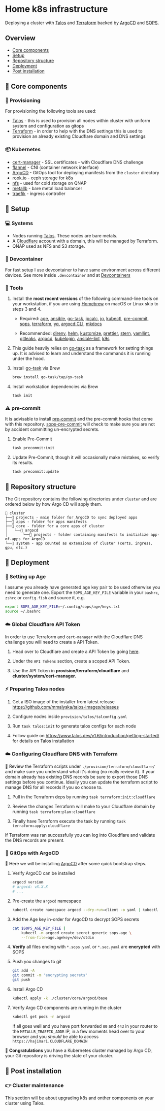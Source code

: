 # Home k8s infrastructure

Deploying a cluster with [Talos](https://www.talos.dev) and [Terraform](https://www.terraform.io) backed by [ArgoCD](https://argo-cd.readthedocs.io/) and [SOPS](https://github.com/mozilla/sops).

## Overview

- [Core components](https://github.com/mmalyska/home-ops#-components)
- [Setup](https://github.com/mmalyska/home-ops#-setup)
- [Repository structure](https://github.com/mmalyska/home-ops#-repository-structure)
- [Deployment](https://github.com/mmalyska/home-ops#-deployment)
- [Post installation](https://github.com/mmalyska/home-ops#-post-installation)

## 🧱 Core components


### 🚚 Provisioning
For provisioning the following tools are used:

- [Talos](https://www.talos.dev) - this is used to provision all nodes within cluster with uniform system and configuration as gitops
- [Terraform](https://www.terraform.io) - in order to help with the DNS settings this is used to provision an already existing Cloudflare domain and DNS settings

### 📦 Kubernetes

- [cert-manager](https://cert-manager.io/) - SSL certificates - with Cloudflare DNS challenge
- [flannel](https://github.com/flannel-io/flannel) - CNI (container network interface)
- [ArgoCD](https://argo-cd.readthedocs.io/) - GitOps tool for deploying manifests from the `cluster` directory
- [rook.io](https://rook.io/) - ceph storage for k8s
- [nfs](https://kubernetes-sigs.github.io/nfs-subdir-external-provisioner/) - used for cold storage on QNAP
- [metallb](https://metallb.universe.tf/) - bare metal load balancer
- [traefik](https://traefik.io) - ingress controller

## 📝 Setup

### 💻 Systems

- Nodes running [Talos](https://www.talos.dev). These nodes are bare metals.
- A [Cloudflare](https://www.cloudflare.com/) account with a domain, this will be managed by Terraform.
- QNAP used as NFS and S3 storage.

### 🧠 Devcontainer

For fast setup I use devcontainer to have same environment across different devices. See more inside `.devcontainer` and at [Devcontainers](https://containers.dev/)

### 🔧 Tools

1. Install the **most recent versions** of the following command-line tools on your workstation, if you are using [Homebrew](https://brew.sh/) on macOS or Linux skip to steps 3 and 4.

   - Required:
     [age](https://github.com/FiloSottile/age),
     [ansible](https://www.ansible.com),
     [go-task](https://github.com/go-task/task),
     [ipcalc](http://jodies.de/ipcalc),
     [jq](https://stedolan.github.io/jq/),
     [kubectl](https://kubernetes.io/docs/tasks/tools/),
     [pre-commit](https://github.com/pre-commit/pre-commit),
     [sops](https://github.com/mozilla/sops),
     [terraform](https://www.terraform.io),
     [yq](https://github.com/mikefarah/yq),
     [argocd CLI](https://github.com/argoproj/argo-cd),
     [mkdocs](https://www.mkdocs.org/)

   - Recommended:
     [direnv](https://github.com/direnv/direnv),
     [helm](https://helm.sh/),
     [kustomize](https://github.com/kubernetes-sigs/kustomize),
     [prettier](https://github.com/prettier/prettier),
     [stern](https://github.com/stern/stern),
     [yamllint](https://github.com/adrienverge/yamllint),
     [gitleaks](https://github.com/gitleaks/gitleaks),
     [argocd](https://argoproj.github.io/cd/),
     [kubelogin](https://github.com/int128/kubelogin),
     [ansible-lint](https://ansible.readthedocs.io/projects/lint/),
     [k9s](https://k9scli.io/)

2. This guide heavily relies on [go-task](https://github.com/go-task/task) as a framework for setting things up. It is advised to learn and understand the commands it is running under the hood.

3. Install [go-task](https://github.com/go-task/task) via Brew

   ```sh
   brew install go-task/tap/go-task
   ```

4. Install workstation dependencies via Brew

   ```sh
   task init
   ```

### ⚠️ pre-commit

It is advisable to install [pre-commit](https://pre-commit.com/) and the pre-commit hooks that come with this repository.
[sops-pre-commit](https://github.com/k8s-at-home/sops-pre-commit) will check to make sure you are not by accident committing un-encrypted secrets.

1. Enable Pre-Commit

   ```sh
   task precommit:init
   ```

2. Update Pre-Commit, though it will occasionally make mistakes, so verify its results.

   ```sh
   task precommit:update
   ```

## 📂 Repository structure

The Git repository contains the following directories under `cluster` and are ordered below by how Argo CD will apply them.

```text
📁 cluster
├──📁 projects - main folder for ArgoCD to sync deployed apps
├──📁 apps - folder for apps manifests
├──📁 core - folder for a core apps of cluster
│   └──📁 argocd
│       └──📁 projects - folder containing manifests to initialize app-of-apps for ArgoCD
└──📁 system - app counted as extensions of cluster (certs, ingress, gpu, etc.)
```

## 🚀 Deployment

### 🔐 Setting up Age

I assume you already have generated age key pair to be used otherwise you need to generate one.
Export the `SOPS_AGE_KEY_FILE` variable in your `bashrc`, `zshrc` or `config.fish` and source it, e.g.

```sh
export SOPS_AGE_KEY_FILE=~/.config/sops/age/keys.txt
source ~/.bashrc
```

### ☁️ Global Cloudflare API Token

In order to use Terraform and `cert-manager` with the Cloudflare DNS challenge you will need to create a API Token.

1. Head over to Cloudflare and create a API Token by going [here](https://dash.cloudflare.com/profile/api-tokens).

2. Under the `API Tokens` section, create a scoped API Token.

3. Use the API Token in **provision/terraform/cloudflare** and **cluster/system/cert-manager**.

### ⚡ Preparing Talos nodes

1. Get a ISO image of the installer from latest release https://github.com/mmalyska/talos-images/releases

2. Configure nodes inside `provision/talos/talconfig.yaml`

3. Run `task talos:init` to generate talos configs for each node

4. Follow guide on https://www.talos.dev/v1.6/introduction/getting-started/ for details on Talos installation

### ☁️ Configuring Cloudflare DNS with Terraform

📍 Review the Terraform scripts under `./provision/terraform/cloudflare/` and make sure you understand what it's doing (no really review it).
If your domain already has existing DNS records be sure to export those DNS settings before you continue.
Ideally you can update the terraform script to manage DNS for all records if you so choose to.

1. Pull in the Terraform deps by running `task terraform:init:cloudflare`

2. Review the changes Terraform will make to your Cloudflare domain by running `task terraform:plan:cloudflare`

3. Finally have Terraform execute the task by running `task terraform:apply:cloudflare`

If Terraform was ran successfully you can log into Cloudflare and validate the DNS records are present.

### 🐙 GitOps with ArgoCD

📍 Here we will be installing [ArgoCD](https://argo-cd.readthedocs.io/en/stable/) after some quick bootstrap steps.

1. Verify ArgoCD can be installed

   ```sh
   argocd version
   # argocd: vX.X.X
   # ...
   ```

2. Pre-create the `argocd` namespace

   ```sh
   kubectl create namespace argocd --dry-run=client -o yaml | kubectl apply -f -
   ```

3. Add the Age key in-order for ArgoCD to decrypt SOPS secrets

   ```sh
   cat $SOPS_AGE_KEY_FILE |
       kubectl -n argocd create secret generic sops-age \
       --from-file=age.agekey=/dev/stdin
   ```

4. **Verify** all files ending with `*.sops.yaml` or `*.sec.yaml` are **encrypted** with SOPS

5. Push you changes to git

   ```sh
   git add -A
   git commit -m "encrypting secrets"
   git push
   ```

6. Install Argo CD

   ```sh
   kubectl apply -k ./cluster/core/argocd/base
   ```

7. Verify Argo CD components are running in the cluster

   ```sh
   kubectl get pods -n argocd
   ```

   If all goes well and you have port forwarded `80` and `443` in your router to the `METALLB_TRAEFIK_ADDR` IP, in a few moments head over to your browser and you _should_ be able to access `https://hajimari.CLOUDFLARE_DOMAIN`

🎉 **Congratulations** you have a Kubernetes cluster managed by Argo CD, your Git repository is driving the state of your cluster.

## 📣 Post installation

### 👉 Cluster maintenance

This section will be about upgrading k8s and onther components on your cluster using Talos.
